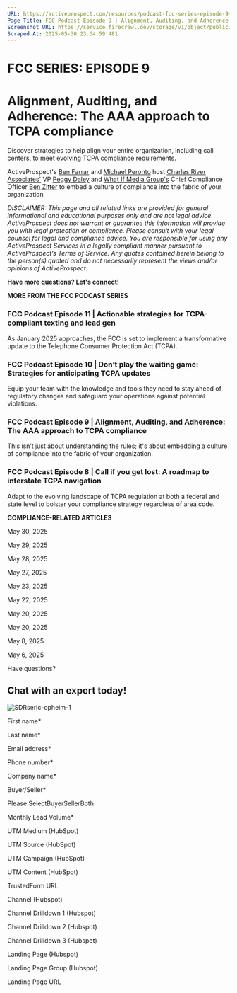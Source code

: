 ```yaml
---
URL: https://activeprospect.com/resources/podcast-fcc-series-episode-9-ty/?utm_medium=Email&utm_source=Website&utm_campaign=AP-Email-InsideCBM-Mar
Page Title: FCC Podcast Episode 9 | Alignment, Auditing, and Adherence: The AAA approach to TCPA compliance - ActiveProspect
Screenshot URL: https://service.firecrawl.dev/storage/v1/object/public/media/screenshot-9b0895f2-955b-48bf-90ff-5093cb7690d1.png
Scraped At: 2025-05-30 23:34:59.481
---
```

# FCC SERIES: EPISODE 9

# Alignment, Auditing, and Adherence: The AAA approach to TCPA compliance

Discover strategies to help align your entire organization, including call centers, to meet evolving TCPA compliance requirements.

ActiveProspect's [Ben Farrar](https://www.linkedin.com/in/benfarrar/) and [Michael Peronto](https://www.linkedin.com/in/michael-peronto/) host [Charles River Associates'](https://www.crai.com/) VP [Peggy Daley](https://www.linkedin.com/in/peggydaley/) and [What If Media Group's](https://whatifmediagroup.com/) Chief Compliance Officer [Ben Zitter](https://www.linkedin.com/in/benjamin-zitter-cpa-3446339/) to embed a culture of compliance into the fabric of your organization

_DISCLAIMER: This page and all related links are provided for general informational and educational purposes only and are not legal advice. ActiveProspect does not warrant or guarantee this information will provide you with legal protection or compliance. Please consult with your legal counsel for legal and compliance advice. You are responsible for using any ActiveProspect Services in a legally compliant manner pursuant to ActiveProspect’s Terms of Service. Any quotes contained herein belong to the person(s) quoted and do not necessarily represent the views and/or opinions of ActiveProspect._

**Have more questions? Let's connect!**


**MORE FROM THE FCC PODCAST SERIES**


### FCC Podcast Episode 11 \| Actionable strategies for TCPA-compliant texting and lead gen

As January 2025 approaches, the FCC is set to implement a transformative update to the Telephone Consumer Protection Act (TCPA).



### FCC Podcast Episode 10 \| Don’t play the waiting game: Strategies for anticipating TCPA updates

Equip your team with the knowledge and tools they need to stay ahead of regulatory changes and safeguard your operations against potential violations.



### FCC Podcast Episode 9 \| Alignment, Auditing, and Adherence: The AAA approach to TCPA compliance

This isn’t just about understanding the rules; it's about embedding a culture of compliance into the fabric of your organization.



### FCC Podcast Episode 8 \| Call if you get lost: A roadmap to interstate TCPA navigation

Adapt to the evolving landscape of TCPA regulation at both a federal and state level to bolster your compliance strategy regardless of area code.


**COMPLIANCE-RELATED ARTICLES**



May 30, 2025




May 29, 2025




May 28, 2025




May 27, 2025




May 23, 2025




May 22, 2025




May 20, 2025




May 20, 2025




May 8, 2025




May 6, 2025



Have questions?

## Chat with an expert today!

![SDRseric-opheim-1](https://activeprospect.com/wp-content/uploads/2023/09/SDRseric-opheim-1.png)

First name\*

Last name\*

Email address\*

Phone number\*

Company name\*

Buyer/Seller\*

Please SelectBuyerSellerBoth

Monthly Lead Volume\*

UTM Medium (HubSpot)

UTM Source (HubSpot)

UTM Campaign (HubSpot)

UTM Content (HubSpot)

TrustedForm URL

Channel (Hubspot)

Channel Drilldown 1 (Hubspot)

Channel Drilldown 2 (Hubspot)

Channel Drilldown 3 (Hubspot)

Landing Page (Hubspot)

Landing Page Group (Hubspot)

Landing Page URL



